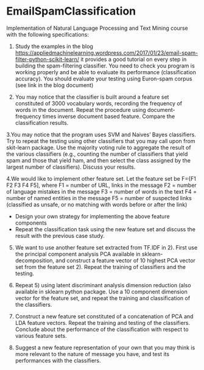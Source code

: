 # EmailSpamClassification

Implementation of Natural Language Processing and Text Mining course with the following specifications:

1. Study the examples in the blog https://appliedmachinelearning.wordpress.com/2017/01/23/email-spam-filter-python-scikit-learn/ it provides a good tutorial on every step in building the spam-filtering classifier. You need to check you program is working properly and be able to evaluate its performance (classification accuracy). You should evaluate your testing using Euron-spam corpus (see link in the blog document)

2. You may notice that the classifier is built around a feature set constituted of 3000 vocabulary words, recording the frequency of words in the document. Repeat the procedure using document-frequency times inverse document based feature. Compare the classification results.

3.You may notice that the program uses SVM and Naives’ Bayes classifiers. Try to repeat the testing using other classifiers that you may call upon from skit-learn package. Use the majority voting rule to aggregate the result of the various classifiers (e.g., counting the number of classifiers that yield spam and those that yield ham, and then select the class assigned by the largest number of classifiers). Discuss your results.

4.We would like to implement other feature set. Let the feature set be F={F1 F2 F3 F4 F5], where
F1 = number of URL, links in the message
F2 = number of language mistakes in the message
F3 = number of words in the text
F4 = number of named entities in the message
F5 = number of suspected links (classified as unsafe, or no matching with words before or after the link)
  -  Design your own strategy for implementing the above feature components
  -  Repeat the classification task using the new feature set and discuss the result with the previous case study.
  
5. We want to use another feature set extracted from TF.IDF in 2). First use the principal component analysis PCA available in sklearn-decomposition, and construct a feature vector of 10 highest PCA vector set from the feature set 2).  Repeat the training of classifiers  and the testing.

6. Repeat 5) using latent discriminant analysis dimension reduction (also available in sklearn python package. Use a 10 component dimension vector for the feature set, and repeat the training and classification of the classifiers.

7. Construct a new feature set constituted of a concatenation of PCA and LDA feature vectors. Repeat the training and testing of the classifiers.  Conclude about the performance of the classification with respect to various feature sets.

8. Suggest a new feature representation of your own that you may think is more relevant to the nature of message you have, and test its performances with the classifiers. 

